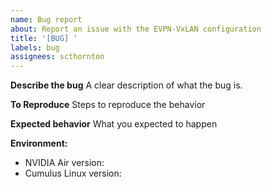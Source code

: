 ```yaml
---
name: Bug report
about: Report an issue with the EVPN-VxLAN configuration
title: '[BUG] '
labels: bug
assignees: scthornton
---
```


**Describe the bug**
A clear description of what the bug is.

**To Reproduce**
Steps to reproduce the behavior

**Expected behavior**
What you expected to happen

**Environment:**
- NVIDIA Air version:
- Cumulus Linux version:
